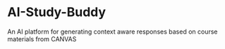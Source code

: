 # AI-Study-Buddy
An AI platform for generating context aware responses based on course materials from CANVAS
